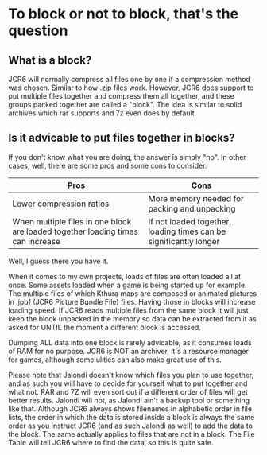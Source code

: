 # To block or not to block, that's the question

## What is a block?

JCR6 will normally compress all files one by one if a compression method was chosen. Similar to how .zip files work.
However, JCR6 does support to put multiple files together and compress them all together, and these groups packed together are called a "block".
The idea is similar to solid archives which rar supports and 7z even does by default.

## Is it advicable to put files together in blocks?

If you don't know what you are doing, the answer is simply "no".
In other cases, well, there are some pros and some cons to consider.

Pros | Cons
---|---
Lower compression ratios | More memory needed for packing and unpacking
When multiple files in one block are loaded together loading times can increase | If not loaded together, loading times can be significantly longer

Well, I guess there you have it.



When it comes to my own projects, loads of files are often loaded all at once. Some assets loaded when a game is being started up for example. The multiple files of which Kthura maps are
composed or animated pictures in .jpbf (JCR6 Picture Bundle File) files. Having those in blocks will increase loading speed. If JCR6 reads multiple files from the same block it will just
keep the block unpacked in the memory so data can be extracted from it as asked for UNTIL the moment a different block is accessed. 

Dumping ALL data into one block is rarely advicable, as it consumes loads of RAM for no purpose. JCR6 is NOT an archiver, it's a resource manager for games, although some ulities can also make great use of this.


Please note that Jalondi doesn't know which files you plan to use together, and as such you will have to decide for yourself what to put together and what not. RAR and 7Z will even sort out if a different order of files will get better results. Jalondi will not, as Jalondi ain't a backup tool or something like that. Although JCR6 always shows filenames in alphabetic order in file lists, the order in which the data is stored inside a block is always the same order as you instruct JCR6 (and as such Jalondi as well) to add the data to the block. The same actually applies to files that are not in a block. The File Table will tell JCR6 where to find the data, so this is quite safe.


